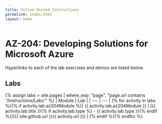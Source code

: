 ```yaml
---
title: Online Hosted Instructions
permalink: index.html
layout: home
---
```


# AZ-204: Developing Solutions for Microsoft Azure

Hyperlinks to each of the lab exercises and demos are listed below.

## Labs

{% assign labs = site.pages | where_exp: "page", "page.url contains '/Instructions/Labs'" %}
| Module | Lab |
| --- | --- |
{% for activity in labs  %}{% if activity.lab.az204Module %}| {{ activity.lab.az204Module }} | [{{ activity.lab.title }}{% if activity.lab.type %} - {{ activity.lab.type }}{% endif %}]({{ site.github.url }}{{ activity.url }}) |
{% endif %}{% endfor %}
